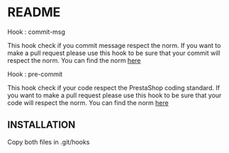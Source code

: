 README
======

Hook : commit-msg

This hook check if you commit message respect the norm. If you want to make a pull request please use this hook to be sure that your commit will respect the norm.
You can find the norm [here][1]

Hook : pre-commit

This hook check if your code respect the PrestaShop coding standard. If you want to make a pull request please use this hook to be sure that your code will respect the norm.
You can find the norm [here][2]



INSTALLATION
--------

Copy both files in .git/hooks


[1]: http://docs.prestashop.com/display/PS15/How+to+write+a+commit+message
[2]: http://docs.prestashop.com/display/PS15/Coding+Standard